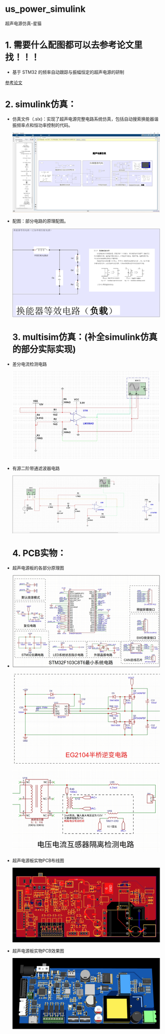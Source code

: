 # us_power_simulink
 超声电源仿真-星猫

# 1. 需要什么配图都可以去参考论文里找！！！

- 基于 STM32 的频率自动跟踪与振幅恒定的超声电源的研制

 [参考论文](https://github.com/cdh66666/us_power_simulink/blob/main/%E5%8F%82%E8%80%83%E8%AE%BA%E6%96%87/%E5%9F%BA%E4%BA%8ESTM32%E7%9A%84%E9%A2%91%E7%8E%87%E8%87%AA%E5%8A%A8%E8%B7%9F...%E4%B8%8E%E6%8C%AF%E5%B9%85%E6%81%92%E5%AE%9A%E7%9A%84%E8%B6%85%E5%A3%B0%E7%94%B5%E6%BA%90%E7%9A%84%E7%A0%94%E5%88%B6_%E9%83%91%E4%BC%9F%E5%B8%85.pdf)

# 2. simulink仿真：

- 仿真文件（.slx)：实现了超声电源完整电路系统仿真，包括自动搜索换能器谐振频率点和恒功率控制的代码。

  ![simulink超声电源仿真整体概览图](https://github.com/cdh66666/us_power_simulink/blob/main/simulink%E4%BB%BF%E7%9C%9F/%E4%BB%BF%E7%9C%9F%E6%95%88%E6%9E%9C%E5%9B%BE/%E8%B6%85%E5%A3%B0%E7%94%B5%E6%BA%90%E4%BB%BF%E7%9C%9F%E6%95%B4%E4%BD%93%E6%A6%82%E8%A7%88.png)

- 配图：部分电路的原理配图。

  ![换能器等效电路图](https://github.com/cdh66666/us_power_simulink/blob/main/simulink%E4%BB%BF%E7%9C%9F/%E4%BB%BF%E7%9C%9F%E6%95%88%E6%9E%9C%E5%9B%BE/%E6%8D%A2%E8%83%BD%E5%99%A8%E7%AD%89%E6%95%88%E7%94%B5%E8%B7%AF.png)

  # 3. multisim仿真：(补全simulink仿真的部分实际实现)

- 差分电流检测电路

  ![差分电流检测电路](https://github.com/cdh66666/us_power_simulink/blob/main/multisim%E4%BB%BF%E7%9C%9F/%E5%B7%AE%E5%88%86%E7%94%B5%E6%B5%81%E6%A3%80%E6%B5%8B-multisim%E4%BB%BF%E7%9C%9F.png)

- 有源二阶带通滤波器电路

  ![有源二阶带通滤波器电路](https://github.com/cdh66666/us_power_simulink/blob/main/multisim%E4%BB%BF%E7%9C%9F/%E6%9C%89%E6%BA%90%E4%BA%8C%E9%98%B6%E5%B8%A6%E9%80%9A%E6%BB%A4%E6%B3%A2%E5%99%A8-multisim%E4%BB%BF%E7%9C%9F.png)

  # 4. PCB实物：

- 超声电源板的各部分原理图

- ![实际主控](https://github.com/cdh66666/us_power_simulink/blob/main/PCB%E5%AE%9E%E7%89%A9%E9%83%A8%E5%88%86/%E5%AE%9E%E9%99%85%E4%B8%BB%E6%8E%A7%E7%94%B5%E8%B7%AF.png)

  ![实际半桥](https://github.com/cdh66666/us_power_simulink/blob/main/PCB%E5%AE%9E%E7%89%A9%E9%83%A8%E5%88%86/%E5%AE%9E%E9%99%85%E5%8D%8A%E6%A1%A5%E9%80%86%E5%8F%98%E7%94%B5%E8%B7%AF.png)

  ![实际互感](https://github.com/cdh66666/us_power_simulink/blob/main/PCB%E5%AE%9E%E7%89%A9%E9%83%A8%E5%88%86/%E5%AE%9E%E9%99%85%E7%94%B5%E5%8E%8B%E7%94%B5%E6%B5%81%E4%BA%92%E6%84%9F%E5%99%A8%E9%9A%94%E7%A6%BB%E6%A3%80%E6%B5%8B%E7%94%B5%E8%B7%AF.png)

- 超声电源板实物PCB布线图

  ![实际布线 ](https://github.com/cdh66666/us_power_simulink/blob/main/PCB%E5%AE%9E%E7%89%A9%E9%83%A8%E5%88%86/%E5%AE%9E%E9%99%85PCB%E5%B8%83%E7%BA%BF%E5%9B%BE.png)

- 超声电源板实物PCB效果图

  ![实际PCB](https://github.com/cdh66666/us_power_simulink/blob/main/PCB%E5%AE%9E%E7%89%A9%E9%83%A8%E5%88%86/%E5%AE%9E%E9%99%85%E7%94%B5%E8%B7%AF%E6%9D%BF.png)

